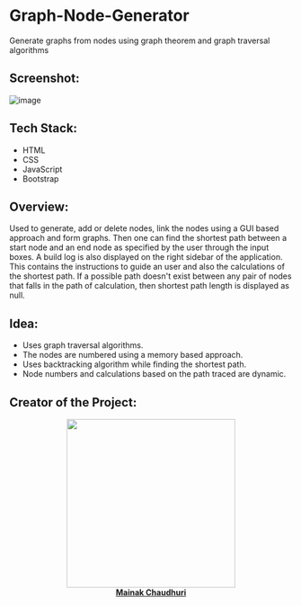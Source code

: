 # Graph-Node-Generator
Generate graphs from nodes using graph theorem and graph traversal algorithms

## Screenshot:
![image](https://user-images.githubusercontent.com/64016811/139532039-54ef093b-a796-496f-976a-fb31afefc5e5.png)

## Tech Stack:
- HTML
- CSS
- JavaScript
- Bootstrap

## Overview:
Used to generate, add or delete nodes, link the nodes using a GUI based approach and form graphs. Then one can find the shortest path between a start node and an end node as specified by the user through the input boxes. A build log is also displayed on the right sidebar of the application. This contains the instructions to guide an user and also the calculations of the shortest path. If a possible path doesn't exist between any pair of nodes that falls in the path of calculation, then shortest path length is displayed as null. 

## Idea:
- Uses graph traversal algorithms.
- The nodes are numbered using a memory based approach. 
- Uses backtracking algorithm while finding the shortest path.
- Node numbers and calculations based on the path traced are dynamic.

## Creator of the Project:

<center>
<td align="center"><a href="https://mainakfolio.netlify.app" target="_blank"><img src="https://avatars.githubusercontent.com/u/64016811?v=4" width="300px;" alt=""/><br/>
  <b>Mainak Chaudhuri</b></a></td>
</center>
